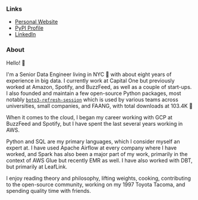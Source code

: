 ### Links

- [Personal Website](https://michaelthomasletts.com/)
- [PyPI Profile](https://pypi.org/user/lettsmt/)
- [LinkedIn](https://www.linkedin.com/in/lettsmichael/)

### About

Hello! 👋

I'm a Senior Data Engineer living in NYC 🗽 with about eight years of experience in big data. I currently work at Capital One but previously worked at Amazon, Spotify, and BuzzFeed, as well as a couple of start-ups. I also founded and maintain a few open-source Python packages, most notably 
[`boto3-refresh-session`](https://github.com/michaelthomasletts/boto3-refresh-session) which is used by various teams across universities, small companies, and FAANG, with total downloads at 103.4K :tada:

When it comes to the cloud, I began my career working with GCP at BuzzFeed and Spotify, but I have spent the last several years working in AWS. 

Python and SQL are my primary languages, which I consider myself an expert at. I have used Apache Airflow at every company where I have worked, and Spark has also been a major part of my work, primarily in the context of AWS Glue but recently EMR as well. I have also worked with DBT, but primarily at LeafLink. 

I enjoy reading theory and philosophy, lifting weights, cooking, contributing to the open-source community, working on my 1997 Toyota Tacoma, and spending quality time with friends.